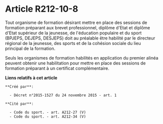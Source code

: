 # Article R212-10-8

Tout organisme de formation désirant mettre en place des sessions de formation préparant aux brevet professionnel, diplôme
d'Etat et diplôme d'Etat supérieur de la jeunesse, de l'éducation populaire et du sport (BPJEPS, DEJEPS, DESJEPS) doit au
préalable être habilité par le directeur régional de la jeunesse, des sports et de la cohésion sociale du lieu principal de
la formation. 

Seuls les organismes de formation habilités en application du premier alinéa peuvent obtenir une habilitation pour mettre en
place des sessions de formation préparant à un certificat complémentaire.

**Liens relatifs à cet article**

	**Créé par**:

	  - Décret n°2015-1527 du 24 novembre 2015 - art. 1

	**Cité par**:

	  - Code du sport. - art. A212-27 (V)
	  - Code du sport. - art. A212-34 (V)
